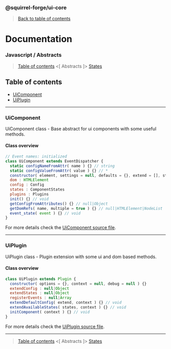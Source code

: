 ### @squirrel-forge/ui-core
> [Back to table of contents](../README.md)

# Documentation
### Javascript / Abstracts
> [Table of contents](../README.md) <[ Abstracts ]> [States](States.md)

## Table of contents
 - [UiComponent](#UiComponent)
 - [UiPlugin](#UiPlugin)

---

### UiComponent
UiComponent class - Base abstract for ui components with some useful methods.

#### Class overview
```javascript
// Event names: initialized
class UiComponent extends EventDispatcher {
  static configNameFromAttr( name ) {} // string
  static configValueFromAttr( value ) {} // *
  constructor( element, settings = null, defaults = {}, extend = [], states = {}, plugins = [], init = true, debug = null ) {}
  dom : HTMLElement
  config : Config
  states : ComponentStates
  plugins : Plugins
  init() {} // void
  getConfigFromAttributes() {} // null|Object
  getDomRefs( name, multiple = true ) {} // null|HTMLElement|NodeList
  event_state( event ) {} // void
}
```
For more details check the [UiComponent source file](../../src/es6/Abstracts/UiComponent.js).

---

### UiPlugin
UiPlugin class - Plugin extension with some ui and dom based methods.

#### Class overview
```javascript
class UiPlugin extends Plugin {
  constructor( options = {}, context = null, debug = null ) {}
  extendConfig : null|Object
  extendStates : null|Object
  registerEvents : null|Array
  extendDefaultConfig( extend, context ) {} // void
  extendAvailableStates( states, context ) {} // void
  initComponent( context ) {} // void
}
```
For more details check the [UiPlugin source file](../../src/es6/Abstracts/UiPlugin.js).

---

> [Table of contents](../README.md) <[ Abstracts ]> [States](States.md)
